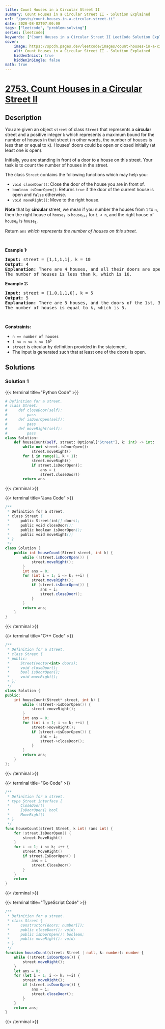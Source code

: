 ```yaml
---
title: Count Houses in a Circular Street II
summary: Count Houses in a Circular Street II - Solution Explained
url: "/posts/count-houses-in-a-circular-street-ii"
date: 2020-08-02T07:00:00
tags: ["leetcode", "problem-solving"]
series: [leetcode]
keywords: ["Count Houses in a Circular Street II LeetCode Solution Explained in all languages", "2753", "leetcode question 2753", "Count Houses in a Circular Street II", "LeetCode", "leetcode solution in Python3 C++ Java Go PHP Ruby Swift TypeScript Rust C# JavaScript C", "GeeksforGeeks", "InterviewBit", "Coding Ninjas", "HackerRank", "HackerEarth", "CodeChef", "TopCoder", "AlgoExpert", "freeCodeCamp", "Codeforces", "GitHub", "AtCoder", "Samir Paul"]
cover:
    image: https://spcdn.pages.dev/leetcode/images/count-houses-in-a-circular-street-ii.webp
    alt: Count Houses in a Circular Street II - Solution Explained
    hiddenInList: true
    hiddenInSingle: false
math: true
---
```



# [2753. Count Houses in a Circular Street II](https://leetcode.com/problems/count-houses-in-a-circular-street-ii)


## Description

<p>You are given an object <code>street</code> of class <code>Street</code> that represents a <strong>circular</strong> street and a positive integer <code>k</code> which represents a maximum bound for the number of houses in that street (in other words, the number of houses is less than or equal to <code>k</code>). Houses&#39; doors could be open or closed initially (at least one is open).</p>

<p>Initially, you are standing in front of a door to a house on this street. Your task is to count the number of houses in the street.</p>

<p>The class <code>Street</code> contains the following functions which may help you:</p>

<ul>
	<li><code>void closeDoor()</code>: Close the door of the house you are in front of.</li>
	<li><code>boolean isDoorOpen()</code>: Returns <code>true</code> if the door of the current house is open and <code>false</code> otherwise.</li>
	<li><code>void moveRight()</code>: Move to the right house.</li>
</ul>

<p><strong>Note</strong> that by <strong>circular</strong> street, we mean if you number the houses from <code>1</code> to <code>n</code>, then the right house of <code>house<sub>i</sub></code> is <code>house<sub>i+1</sub></code> for <code>i &lt; n</code>, and the right house of <code>house<sub>n</sub></code> is <code>house<sub>1</sub></code>.</p>

<p>Return <code>ans</code> <em>which represents the number of houses on this street.</em></p>

<p>&nbsp;</p>
<p><strong class="example">Example 1:</strong></p>

<pre>
<strong>Input:</strong> street = [1,1,1,1], k = 10
<strong>Output:</strong> 4
<strong>Explanation:</strong> There are 4 houses, and all their doors are open. 
The number of houses is less than k, which is 10.</pre>

<p><strong class="example">Example 2:</strong></p>

<pre>
<strong>Input:</strong> street = [1,0,1,1,0], k = 5
<strong>Output:</strong> 5
<strong>Explanation:</strong> There are 5 houses, and the doors of the 1st, 3rd, and 4th house (moving in the right direction) are open, and the rest are closed.
The number of houses is equal to k, which is 5.
</pre>

<p>&nbsp;</p>
<p><strong>Constraints:</strong></p>

<ul>
	<li><code>n == number of houses</code></li>
	<li><code>1 &lt;= n &lt;= k &lt;= 10<sup>5</sup></code></li>
	<li><code>street</code> is circular by definition provided in the statement.</li>
	<li>The input is generated such that at least one of the doors is open.</li>
</ul>

## Solutions

### Solution 1

<!-- tabs:start -->

{{< terminal title="Python Code" >}}
```python
# Definition for a street.
# class Street:
#     def closeDoor(self):
#         pass
#     def isDoorOpen(self):
#         pass
#     def moveRight(self):
#         pass
class Solution:
    def houseCount(self, street: Optional["Street"], k: int) -> int:
        while not street.isDoorOpen():
            street.moveRight()
        for i in range(1, k + 1):
            street.moveRight()
            if street.isDoorOpen():
                ans = i
                street.closeDoor()
        return ans
```
{{< /terminal >}}

{{< terminal title="Java Code" >}}
```java
/**
 * Definition for a street.
 * class Street {
 *     public Street(int[] doors);
 *     public void closeDoor();
 *     public boolean isDoorOpen();
 *     public void moveRight();
 * }
 */
class Solution {
    public int houseCount(Street street, int k) {
        while (!street.isDoorOpen()) {
            street.moveRight();
        }
        int ans = 0;
        for (int i = 1; i <= k; ++i) {
            street.moveRight();
            if (street.isDoorOpen()) {
                ans = i;
                street.closeDoor();
            }
        }
        return ans;
    }
}
```
{{< /terminal >}}

{{< terminal title="C++ Code" >}}
```cpp
/**
 * Definition for a street.
 * class Street {
 * public:
 *     Street(vector<int> doors);
 *     void closeDoor();
 *     bool isDoorOpen();
 *     void moveRight();
 * };
 */
class Solution {
public:
    int houseCount(Street* street, int k) {
        while (!street->isDoorOpen()) {
            street->moveRight();
        }
        int ans = 0;
        for (int i = 1; i <= k; ++i) {
            street->moveRight();
            if (street->isDoorOpen()) {
                ans = i;
                street->closeDoor();
            }
        }
        return ans;
    }
};
```
{{< /terminal >}}

{{< terminal title="Go Code" >}}
```go
/**
 * Definition for a street.
 * type Street interface {
 *     CloseDoor()
 *     IsDoorOpen() bool
 *     MoveRight()
 * }
 */
func houseCount(street Street, k int) (ans int) {
	for !street.IsDoorOpen() {
		street.MoveRight()
	}
	for i := 1; i <= k; i++ {
		street.MoveRight()
		if street.IsDoorOpen() {
			ans = i
			street.CloseDoor()
		}
	}
	return
}
```
{{< /terminal >}}

{{< terminal title="TypeScript Code" >}}
```ts
/**
 * Definition for a street.
 * class Street {
 *     constructor(doors: number[]);
 *     public closeDoor(): void;
 *     public isDoorOpen(): boolean;
 *     public moveRight(): void;
 * }
 */
function houseCount(street: Street | null, k: number): number {
    while (!street.isDoorOpen()) {
        street.moveRight();
    }
    let ans = 0;
    for (let i = 1; i <= k; ++i) {
        street.moveRight();
        if (street.isDoorOpen()) {
            ans = i;
            street.closeDoor();
        }
    }
    return ans;
}
```
{{< /terminal >}}

<!-- tabs:end -->

<!-- end -->
